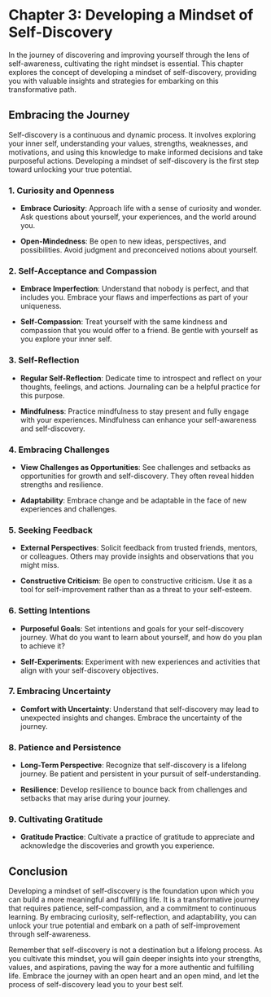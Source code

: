 Chapter 3: Developing a Mindset of Self-Discovery
=================================================

In the journey of discovering and improving yourself through the lens of self-awareness, cultivating the right mindset is essential. This chapter explores the concept of developing a mindset of self-discovery, providing you with valuable insights and strategies for embarking on this transformative path.

Embracing the Journey
---------------------

Self-discovery is a continuous and dynamic process. It involves exploring your inner self, understanding your values, strengths, weaknesses, and motivations, and using this knowledge to make informed decisions and take purposeful actions. Developing a mindset of self-discovery is the first step toward unlocking your true potential.

### **1. Curiosity and Openness**

* **Embrace Curiosity**: Approach life with a sense of curiosity and wonder. Ask questions about yourself, your experiences, and the world around you.

* **Open-Mindedness**: Be open to new ideas, perspectives, and possibilities. Avoid judgment and preconceived notions about yourself.

### **2. Self-Acceptance and Compassion**

* **Embrace Imperfection**: Understand that nobody is perfect, and that includes you. Embrace your flaws and imperfections as part of your uniqueness.

* **Self-Compassion**: Treat yourself with the same kindness and compassion that you would offer to a friend. Be gentle with yourself as you explore your inner self.

### **3. Self-Reflection**

* **Regular Self-Reflection**: Dedicate time to introspect and reflect on your thoughts, feelings, and actions. Journaling can be a helpful practice for this purpose.

* **Mindfulness**: Practice mindfulness to stay present and fully engage with your experiences. Mindfulness can enhance your self-awareness and self-discovery.

### **4. Embracing Challenges**

* **View Challenges as Opportunities**: See challenges and setbacks as opportunities for growth and self-discovery. They often reveal hidden strengths and resilience.

* **Adaptability**: Embrace change and be adaptable in the face of new experiences and challenges.

### **5. Seeking Feedback**

* **External Perspectives**: Solicit feedback from trusted friends, mentors, or colleagues. Others may provide insights and observations that you might miss.

* **Constructive Criticism**: Be open to constructive criticism. Use it as a tool for self-improvement rather than as a threat to your self-esteem.

### **6. Setting Intentions**

* **Purposeful Goals**: Set intentions and goals for your self-discovery journey. What do you want to learn about yourself, and how do you plan to achieve it?

* **Self-Experiments**: Experiment with new experiences and activities that align with your self-discovery objectives.

### **7. Embracing Uncertainty**

* **Comfort with Uncertainty**: Understand that self-discovery may lead to unexpected insights and changes. Embrace the uncertainty of the journey.

### **8. Patience and Persistence**

* **Long-Term Perspective**: Recognize that self-discovery is a lifelong journey. Be patient and persistent in your pursuit of self-understanding.

* **Resilience**: Develop resilience to bounce back from challenges and setbacks that may arise during your journey.

### **9. Cultivating Gratitude**

* **Gratitude Practice**: Cultivate a practice of gratitude to appreciate and acknowledge the discoveries and growth you experience.

Conclusion
----------

Developing a mindset of self-discovery is the foundation upon which you can build a more meaningful and fulfilling life. It is a transformative journey that requires patience, self-compassion, and a commitment to continuous learning. By embracing curiosity, self-reflection, and adaptability, you can unlock your true potential and embark on a path of self-improvement through self-awareness.

Remember that self-discovery is not a destination but a lifelong process. As you cultivate this mindset, you will gain deeper insights into your strengths, values, and aspirations, paving the way for a more authentic and fulfilling life. Embrace the journey with an open heart and an open mind, and let the process of self-discovery lead you to your best self.
